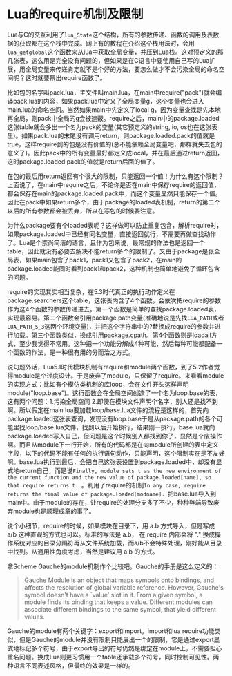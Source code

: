 Lua的require机制及限制
====
Lua与C的交互利用了`lua_State`这个结构，所有的参数传递、函数的调用及表数据的获取都在这个栈中完成。网上有的教程在介绍这个栈用法时，会用`lua_getglobal`这个函数来从lua中获取全局变量，并压到Lua栈。这对预定义的那几张表，这么用是完全没有问题的，但如果是在C语言中要使用自己写的Lua扩展，用全局变量来传递肯定就不是个好的方法，要怎么做才不会污染全局的命名空间呢？这时就要祭出require函数了。

比如包的名字叫pack.lua，主文件叫main.lua，在main中require("pack")就会编译pack.lua的内容，如果pack.lua中定义了全局变量g，这个变量也会进入main.lua的命名空间。当然如果main中先定义了local g，因为变量查找是先本地再全局，则pack中全局的g会被遮蔽。require之后，main中的package.loaded这张table就会多出一个名为pack的变量(其它预定义的string, io, os也在这张表里)。如果pack.lua的末尾没有调用return，则package.loaded.pack的值就是true，这样require到的包是没有价值的(总不能依赖全局变量吧，那样就失去包的意义了)。因此pack中的所有变量最好都定义成local，并在最后通过return返回，这时package.loaded.pack的值就是return后面的值了。

在包的最后用return返回有个很大的限制，只能返回一个值！为什么有这个限制？上面说了，在main中require之后，不论你是否在main中保存require的返回值，都会保存在main的package.loaded.pack中，而这个变量显然只能保存一个值。因此在pack中如果return多个，由于package的loaded表机制，return的第二个以后的所有参数都会被丢弃，所以在写包的时候要注意。

为什么package要有个loaded表呢？这样做可以防止重复包含，解析require时，如果package.loaded中已经有同名变量，直接返回就行，不需要再做查找动作了。Lua是个崇尚简洁的语言，且作为包来说，最常规的作法也是返回一个table，因此就没有必要去解决不能return多个的限制了。又由于package是张全局表，如果main包含了pack1，pack1又包含了pack2，在main的package.loaded能同时看到pack1和pack2，这种机制也简单地避免了循环包含的问题。

require的实现其实相当复杂，在5.3时代真正的执行动作定义在package.searchers这个table，这张表内含了4个函数。会依次把require的参数作为这4个函数的参数传递进去。第一个函数是简单的查找package.loaded表，实现最容易。第二个函数会引用package.path变量(准确地说是先找`LUA_PATH`或者`LUA_PATH_5_3`这两个环境变量)，并把这个字符串中的?替换成require的参数并进行加载。第三个函数类似，换成引用package.cpath。第4个函数则是loadall方式，至少我觉得不常用。这种把一个功能分解成4种可能，然后每种可能都配备一个函数的作法，是一种很有用的分而治之方式。

说句题外话，Lua5.1时代模块机制有require和module两个函数，到了5.2作者觉得module是个过度设计。于是废弃了module，只保留了require。来看看module的实现方式：比如有个模仿类机制的库loop，会在文件开头这样声明module("loop.base")。这行函数会在全局空间创造了一个名为loop.base的表，这有两个问题：1.污染全局空间 2.即使在模块文件声明个名字，别人还是找不到啊。所以假定在main.lua要加载loop/base.lua文件的流程是这样的，首先向package.loaded这张表查询，发现没有loop.base于是从package.path的各个可能里找loop/base.lua文件，找到以后开始执行，结果刚一执行，base.lua就向package.loaded写入自己，但问题是这个时候别人都找到你了，显然是个废操作啊。而且从module下一行开始，所有的代码都是在向module所创建的表中定义字段，以下的代码不能有任何的执行语句动作，只能声明，这个限制实在是不友好啊。base.lua执行到最后，会把自己这张表设置到package.loaded中，却没有显式地return自己，而是说`Finally, module sets t as the new environment of the current function and the new value of package.loaded[name], so that require returns t. `。利用了require的机制`In any case, require returns the final value of package.loaded[modname]. `把base.lua导入到main中。由于module的存在，让require的处理分支多了不少，种种弊端导致废弃module也是顺理成章的事了。

说个小细节，require的时候，如果模块在目录下，用 a.b 方式导入，但是写成 a/b 这种直观的方式也可以。标准的写法是 a.b， 在 require 内部会将 "." 换成操作系统对应的目录分隔符再从文件系统加载，而a/b不会特殊处理，刚好能从目录中找到。从通用性角度考虑，当然是建议用 a.b 的方式。

拿Scheme Gauche的module机制作个比较吧。Gauche的手册是这么定义的：
> Gauche Module is an object that maps symbols onto bindings, and affects the resolution of global variable reference.
However, Gauche's symbol doesn't have a `value' slot in it. From a given symbol, a module finds its binding that keeps a value. Different modules can associate different bindings to the same symbol, that yield different values.

Gauche的module有两个关键字：export和import。import和lua require功能类似，但是Gauche的module并没有限制只能展出一个的限制，它是通过export显式地标记多个符号，由于export导出的符号仍然是绑定在module上，不需要担心重名问题。换成Lua则更习惯用一个table还承载多个符号，同时控制可见性。两种语言不同表述风格，但最终的效果是一样的。